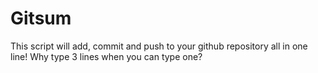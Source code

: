 # Gitsum

This script will add, commit and push to your github repository all in one line! Why type 3 lines when you can type one?
